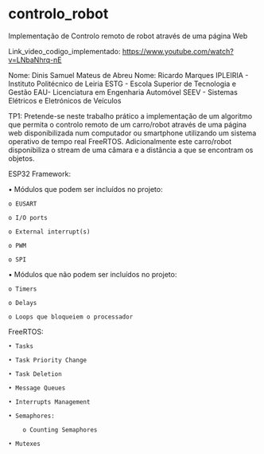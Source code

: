 ﻿# controlo_robot
Implementação de Controlo remoto de robot através de uma página Web

Link_video_codigo_implementado: https://www.youtube.com/watch?v=LNbaNhrq-nE


Nome: Dinis Samuel Mateus de Abreu
Nome: Ricardo Marques
IPLEIRIA - Instituto Politécnico de Leiria
ESTG - Escola Superior de Tecnologia e Gestão
EAU- Licenciatura em Engenharia Automóvel
SEEV - Sistemas Elétricos e Eletrónicos de Veículos

TP1: Pretende-se neste trabalho prático a implementação de um  algoritmo  que  permita  o controlo remoto de um  carro/robot através de uma página web disponibilizada num computador ou smartphone utilizando um sistema operativo de tempo real FreeRTOS. Adicionalmente este carro/robot disponibiliza o stream de uma câmara e a distância a que se encontram os objetos.

ESP32 Framework:

• Módulos que podem ser incluídos no projeto:

    o EUSART

    o I/O ports

    o External interrupt(s)

    o PWM

    o SPI

• Módulos que não podem ser incluídos no projeto:

    o Timers

    o Delays

    o Loops que bloqueiem o processador

FreeRTOS:

    • Tasks

    • Task Priority Change

    • Task Deletion

    • Message Queues

    • Interrupts Management

    • Semaphores:

        o Counting Semaphores

    • Mutexes
